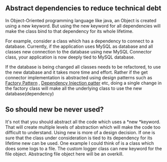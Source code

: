 ## Abstract dependencies to reduce technical debt

In Object-Oriented programming language like java, an Object is created using a new keyword. But using the new keyword for all dependencies will make the class bind to that dependency for its whole lifetime.

For example, consider a class which has a dependency to connect to a database. Currently, if the application uses MySQL as database and all classes new connection to the database using new MySQL Connector class, your application is now deeply tied to MySQL database. 

If the database is being changed all classes needs to be refactored, to use the new database and it takes more time and effort. Rather if the get connector implementation is abstracted using design patterns such as  [Factory Pattern](https://en.wikipedia.org/wiki/Factory_method_pattern) ,  [Dependency Injection patter](https://santhoshmanikandan.hashnode.dev/so-whats-a-dependency-injection-1)  etc, doing a single change in the factory class will make all the underlying class to use the new database(dependency)

## So should new be never used?
It's not that you should abstract all the code which uses a *new *keyword. That will create multiple levels of abstraction which will make the code too difficult to understand. Using new is more of a design decision. If one is sure that the class under consideration is tied to its dependency for its lifetime new can be used. 
One example I could think of is a class which does some logs to a file. The custom logger class can new keyword for the file object. Abstracting file object here will be an overkill.
